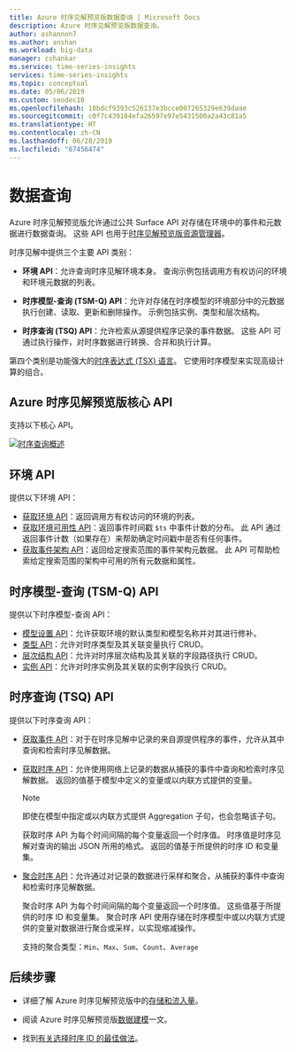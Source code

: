 ```yaml
---
title: Azure 时序见解预览版数据查询 | Microsoft Docs
description: Azure 时序见解预览版数据查询。
author: ashannon7
ms.author: anshan
ms.workload: big-data
manager: cshankar
ms.service: time-series-insights
services: time-series-insights
ms.topic: conceptual
ms.date: 05/06/2019
ms.custom: seodec18
ms.openlocfilehash: 18bdcf9393c526137e3bcce007265329e639daae
ms.sourcegitcommit: c0f7c439184efa26597e97e5431500a2a43c81a5
ms.translationtype: HT
ms.contentlocale: zh-CN
ms.lasthandoff: 06/28/2019
ms.locfileid: "67456474"
---
```

# <a name="data-querying"></a>数据查询

Azure 时序见解预览版允许通过公共 Surface API 对存储在环境中的事件和元数据进行数据查询。 这些 API 也用于[时序见解预览版资源管理器](./time-series-insights-update-explorer.md)。

时序见解中提供三个主要 API 类别：

* **环境 API**：允许查询时序见解环境本身。 查询示例包括调用方有权访问的环境和环境元数据的列表。

* **时序模型-查询 (TSM-Q) API**：允许对存储在时序模型的环境部分中的元数据执行创建、读取、更新和删除操作。 示例包括实例、类型和层次结构。

* **时序查询 (TSQ) API**：允许检索从源提供程序记录的事件数据。 这些 API 可通过执行操作，对时序数据进行转换、合并和执行计算。

第四个类别是功能强大的[时序表达式 (TSX) 语言](https://docs.microsoft.com/rest/api/time-series-insights/preview-tsx)。 它使用时序模型来实现高级计算的组合。

## <a name="azure-time-series-insights-preview-core-apis"></a>Azure 时序见解预览版核心 API

支持以下核心 API。

[![时序查询概述](media/v2-update-tsq/tsq.png)](media/v2-update-tsq/tsq.png#lightbox)

## <a name="environment-apis"></a>环境 API

提供以下环境 API：

* [获取环境 API](https://docs.microsoft.com/rest/api/time-series-insights/preview-env#get-environments-api)：返回调用方有权访问的环境的列表。
* [获取环境可用性 API](https://docs.microsoft.com/rest/api/time-series-insights/preview-env#get-environment-availability-api)：返回事件时间戳 `$ts` 中事件计数的分布。 此 API 通过返回事件计数（如果存在）来帮助确定时间戳中是否有任何事件。
* [获取事件架构 API](https://docs.microsoft.com/rest/api/time-series-insights/preview-env#get-event-schema-api)：返回给定搜索范围的事件架构元数据。 此 API 可帮助检索给定搜索范围的架构中可用的所有元数据和属性。

## <a name="time-series-model-query-tsm-q-apis"></a>时序模型-查询 (TSM-Q) API

提供以下时序模型-查询 API：

* [模型设置 API](https://docs.microsoft.com/rest/api/time-series-insights/preview-model#model-settings-api)：允许获取环境的默认类型和模型名称并对其进行修补。
* [类型 API](https://docs.microsoft.com/rest/api/time-series-insights/preview-model#types-api)：允许对时序类型及其关联变量执行 CRUD。
* [层次结构 API](https://docs.microsoft.com/rest/api/time-series-insights/preview-model#hierarchies-api)：允许对时序层次结构及其关联的字段路径执行 CRUD。
* [实例 API](https://docs.microsoft.com/rest/api/time-series-insights/preview-model#instances-api)：允许对时序实例及其关联的实例字段执行 CRUD。

## <a name="time-series-query-tsq-apis"></a>时序查询 (TSQ) API

提供以下时序查询 API：

* [获取事件 API](https://docs.microsoft.com/rest/api/time-series-insights/preview-query#get-events-api)：对于在时序见解中记录的来自源提供程序的事件，允许从其中查询和检索时序见解数据。

* [获取时序 API](https://docs.microsoft.com/rest/api/time-series-insights/preview-query#get-series-api)：允许使用网络上记录的数据从捕获的事件中查询和检索时序见解数据。 返回的值基于模型中定义的变量或以内联方式提供的变量。

    >[!NOTE]
    > 即使在模型中指定或以内联方式提供 Aggregation 子句，也会忽略该子句。

  获取时序 API 为每个时间间隔的每个变量返回一个时序值。 时序值是时序见解对查询的输出 JSON 所用的格式。 返回的值基于所提供的时序 ID 和变量集。

* [聚合时序 API](https://docs.microsoft.com/rest/api/time-series-insights/preview-query#aggregate-series-api)：允许通过对记录的数据进行采样和聚合，从捕获的事件中查询和检索时序见解数据。

  聚合时序 API 为每个时间间隔的每个变量返回一个时序值。 这些值基于所提供的时序 ID 和变量集。 聚合时序 API 使用存储在时序模型中或以内联方式提供的变量对数据进行聚合或采样，以实现缩减操作。

  支持的聚合类型：`Min`、`Max`、`Sum`、`Count`、`Average`

## <a name="next-steps"></a>后续步骤

- 详细了解 Azure 时序见解预览版中的[存储和流入量](./time-series-insights-update-storage-ingress.md)。

- 阅读 Azure 时序见解预览版[数据建模](./time-series-insights-update-tsm.md)一文。

- 找到[有关选择时序 ID 的最佳做法](./time-series-insights-update-how-to-id.md)。
<!-- Images -->
[1]: media/v2-update-tsq/tsq.png
